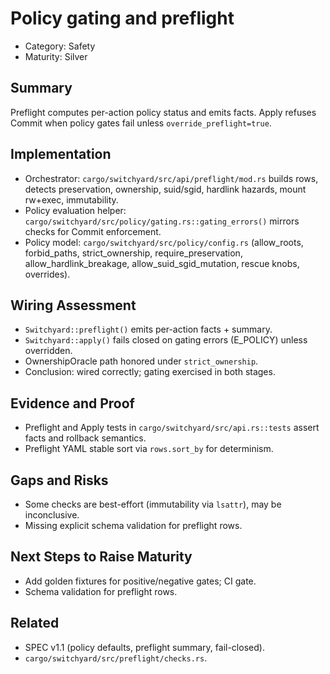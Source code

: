 # Policy gating and preflight

- Category: Safety
- Maturity: Silver

## Summary

Preflight computes per-action policy status and emits facts. Apply refuses Commit when policy gates fail unless `override_preflight=true`.

## Implementation

- Orchestrator: `cargo/switchyard/src/api/preflight/mod.rs` builds rows, detects preservation, ownership, suid/sgid, hardlink hazards, mount rw+exec, immutability.
- Policy evaluation helper: `cargo/switchyard/src/policy/gating.rs::gating_errors()` mirrors checks for Commit enforcement.
- Policy model: `cargo/switchyard/src/policy/config.rs` (allow_roots, forbid_paths, strict_ownership, require_preservation, allow_hardlink_breakage, allow_suid_sgid_mutation, rescue knobs, overrides).

## Wiring Assessment

- `Switchyard::preflight()` emits per-action facts + summary.
- `Switchyard::apply()` fails closed on gating errors (E_POLICY) unless overridden.
- OwnershipOracle path honored under `strict_ownership`.
- Conclusion: wired correctly; gating exercised in both stages.

## Evidence and Proof

- Preflight and Apply tests in `cargo/switchyard/src/api.rs::tests` assert facts and rollback semantics.
- Preflight YAML stable sort via `rows.sort_by` for determinism.

## Gaps and Risks

- Some checks are best-effort (immutability via `lsattr`), may be inconclusive.
- Missing explicit schema validation for preflight rows.

## Next Steps to Raise Maturity

- Add golden fixtures for positive/negative gates; CI gate.
- Schema validation for preflight rows.

## Related

- SPEC v1.1 (policy defaults, preflight summary, fail-closed).
- `cargo/switchyard/src/preflight/checks.rs`.
